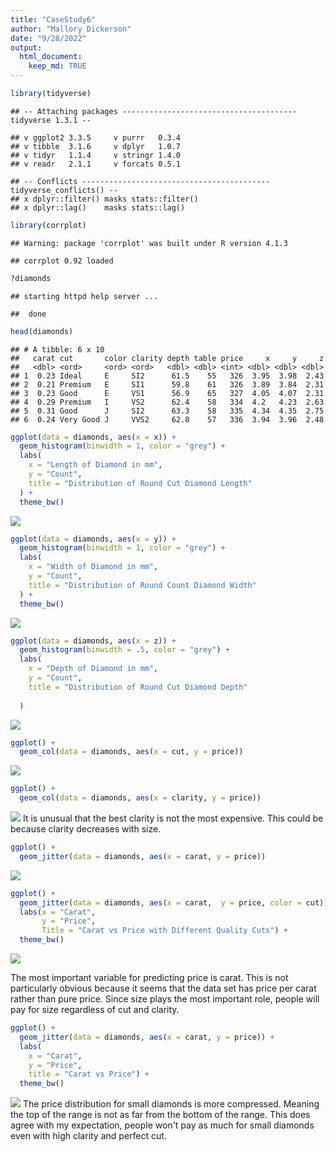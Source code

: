 ```yaml
---
title: "CaseStudy6"
author: "Mallory Dickerson"
date: "9/28/2022"
output: 
  html_document:
    keep_md: TRUE
---
```






```r
library(tidyverse)
```

```
## -- Attaching packages --------------------------------------- tidyverse 1.3.1 --
```

```
## v ggplot2 3.3.5     v purrr   0.3.4
## v tibble  3.1.6     v dplyr   1.0.7
## v tidyr   1.1.4     v stringr 1.4.0
## v readr   2.1.1     v forcats 0.5.1
```

```
## -- Conflicts ------------------------------------------ tidyverse_conflicts() --
## x dplyr::filter() masks stats::filter()
## x dplyr::lag()    masks stats::lag()
```

```r
library(corrplot)
```

```
## Warning: package 'corrplot' was built under R version 4.1.3
```

```
## corrplot 0.92 loaded
```

```r
?diamonds
```

```
## starting httpd help server ...
```

```
##  done
```

```r
head(diamonds)
```

```
## # A tibble: 6 x 10
##   carat cut       color clarity depth table price     x     y     z
##   <dbl> <ord>     <ord> <ord>   <dbl> <dbl> <int> <dbl> <dbl> <dbl>
## 1  0.23 Ideal     E     SI2      61.5    55   326  3.95  3.98  2.43
## 2  0.21 Premium   E     SI1      59.8    61   326  3.89  3.84  2.31
## 3  0.23 Good      E     VS1      56.9    65   327  4.05  4.07  2.31
## 4  0.29 Premium   I     VS2      62.4    58   334  4.2   4.23  2.63
## 5  0.31 Good      J     SI2      63.3    58   335  4.34  4.35  2.75
## 6  0.24 Very Good J     VVS2     62.8    57   336  3.94  3.96  2.48
```



```r
ggplot(data = diamonds, aes(x = x)) +
  geom_histogram(binwidth = 1, color = "grey") +
  labs(
    x = "Length of Diamond in mm",
    y = "Count",
    title = "Distribution of Round Cut Diamond Length"
  ) +
  theme_bw()
```

![](Case6stuff_files/figure-html/xdistribution-1.png)<!-- -->

```r
ggplot(data = diamonds, aes(x = y)) +
  geom_histogram(binwidth = 1, color = "grey") +
  labs(
    x = "Width of Diamond in mm",
    y = "Count",
    title = "Distribution of Round Count Diamond Width"
  ) +
  theme_bw()
```

![](Case6stuff_files/figure-html/ydistribution-1.png)<!-- -->


```r
ggplot(data = diamonds, aes(x = z)) +
  geom_histogram(binwidth = .5, color = "grey") +
  labs(
    x = "Depth of Diamond in mm",
    y = "Count",
    title = "Distribution of Round Cut Diamond Depth"
    
  )
```

![](Case6stuff_files/figure-html/zdistribution-1.png)<!-- -->

```r
ggplot() +
  geom_col(data = diamonds, aes(x = cut, y = price))
```

![](Case6stuff_files/figure-html/Cutprice-1.png)<!-- -->



```r
ggplot() +
  geom_col(data = diamonds, aes(x = clarity, y = price))
```

![](Case6stuff_files/figure-html/ClarityPrice-1.png)<!-- -->
It is unusual that the best clarity is not the most expensive. This could be because clarity decreases with size.

```r
ggplot() +
  geom_jitter(data = diamonds, aes(x = carat, y = price))
```

![](Case6stuff_files/figure-html/caratprice1-1.png)<!-- -->


```r
ggplot() +
  geom_jitter(data = diamonds, aes(x = carat,  y = price, color = cut)) + 
  labs(x = "Carat",
       y = "Price",
       Title = "Carat vs Price with Different Quality Cuts") +
  theme_bw()
```

![](Case6stuff_files/figure-html/CutCarat-1.png)<!-- -->

The most important variable for predicting price is carat. This is not particularly obvious because it seems 
that the data set has price per carat rather than pure price. Since size plays the most important role, 
people will pay for size regardless of cut and clarity.


```r
ggplot() +
  geom_jitter(data = diamonds, aes(x = carat, y = price)) +
  labs(
    x = "Carat",
    y = "Price",
    title = "Carat vs Price") +
  theme_bw()
```

![](Case6stuff_files/figure-html/PricevsCarat-1.png)<!-- -->
The price distribution for small diamonds is more compressed. Meaning the top of the range is not as far from 
the bottom of the range. This does agree with my expectation, people won't pay as much for small diamonds
even with high clarity and perfect cut.

